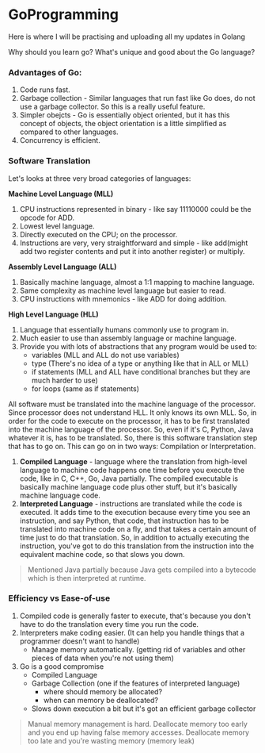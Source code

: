 # GoProgramming
Here is where I will be practising and uploading all my updates in Golang

Why should you learn go? What's unique and good about the Go language?
### Advantages of Go:
1. Code runs fast.
2. Garbage collection - Similar languages that run fast like Go does, do not use a garbage collector. So this is a really useful feature.
3. Simpler obejcts - Go is essentially object oriented, but it has this concept of objects, the object orientation is a little simplified as compared to other languages.
4. Concurrency is efficient.

### Software Translation
Let's looks at three very broad categories of languages:

**Machine Level Language (MLL)**
1. CPU instructions represented in binary - like say 11110000 could be the opcode for ADD.
2. Lowest level language.
3. Directly executed on the CPU; on the processor.
4. Instructions are very, very straightforward and simple - like add(might add two register contents and put it into another register) or multiply.

**Assembly Level Language (ALL)**
1. Basically machine language, almost a 1:1 mapping to machine language.
2. Same complexity as machine level language but easier to read.
3. CPU instructions with mnemonics - like ADD for doing addition.

**High Level Language (HLL)**
1. Language that essentially humans commonly use to program in.
2. Much easier to use than assembly language or machine language.
3. Provide you with lots of abstractions that any program would be used to:
   - variables (MLL and ALL do not use variables)
   - type (There's no idea of a type or anything like that in ALL or MLL)
   - if statements (MLL and ALL have conditional branches but they are much harder to use)
   - for loops (same as if statements)
  

All software must be translated into the machine language of the processor. Since processor does not understand HLL. It only knows its own MLL. So, in order for the code to execute on the processor, it has to be first translated into the machine language of the processor. So, even if it's C, Python, Java whatever it is, has to be translated. So, there is this software translation step that has to go on. This can go on in two ways: Compilation or Interpretation.
1. **Compiled Language** - language where the translation from high-level language to machine code happens one time before you execute the code, like in C, C++, Go, Java partially. The compiled executable is basically machine language code plus other stuff, but it's basically machine language code.
2. **Interpreted Language** - instructions are translated while the code is executed. It adds time to the execution because every time you see an instruction, and say Python, that code, that instruction has to be translated into machine code on a fly, and that takes a certain amount of time just to do that translation. So, in addition to actually executing the instruction, you've got to do this translation from the instruction into the equivalent machine code, so that slows you down.

> Mentioned Java partially because Java gets compiled into a bytecode which is then interpreted at runtime.

### Efficiency vs Ease-of-use
1. Compiled code is generally faster to execute, that's because you don't have to do the translation every time you run the code.
2. Interpreters make coding easier. (It can help you handle things that a programmer doesn't want to handle)
   - Manage memory automatically. (getting rid of variables and other pieces of data when you're not using them)
3. Go is a good compromise
   - Compiled Language
   - Garbage Collection (one if the features of interpreted language)
     - where should memory be allocated?
     - when can memory be deallocated?
   - Slows down execution a bit but it's got an efficient garbage collector
> Manual memory management is hard. Deallocate memory too early and you end up having false memory accesses. Deallocate memory too late and you're wasting memory (memory leak)
